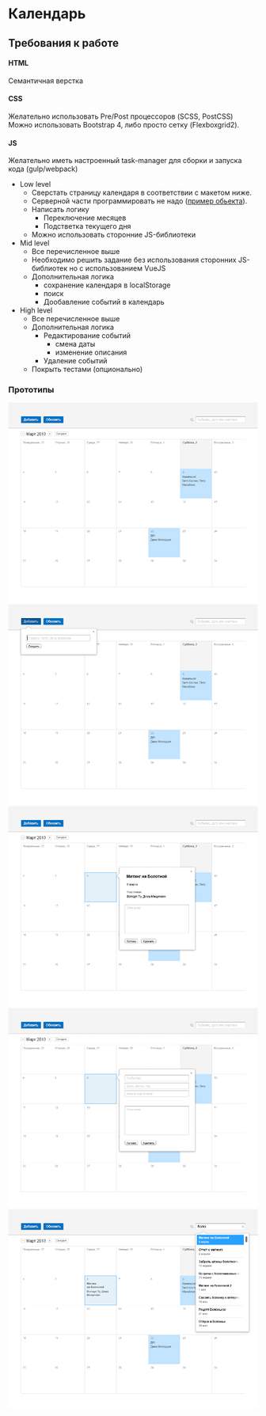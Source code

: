 # Календарь

## Требования к работе
#### HTML
Семантичная верстка

#### CSS
Желательно использовать Pre/Post процессоров (SCSS, PostCSS)
Можно использовать Bootstrap 4, либо просто сетку (Flexboxgrid2).

#### JS
Желательно иметь настроенный task-manager для сборки и запуска кода (gulp/webpack)

* Low level
    * Сверстать страницу календаря в соответствии с макетом ниже.
    * Серверной части программировать не надо ([пример обьекта](assets/events.json)).
    * Написать логику
        * Переключение месяцев
        * Подстветка текущего дня
    * Можно использовать сторонние JS-библиотеки
* Mid level
    * Все перечисленное выше
    * Необходимо решить задание без использования сторонних JS-библиотек но с использованием VueJS
    * Дополнительная логика
        * сохранение календаря в localStorage
        * поиск
        * Дообавление событий в календарь
* High level
    * Все перечисленное выше
    * Дополнительная логика
        * Редактирование событий
            * смена даты
            * изменение описания
        * Удаление событий
    * Покрыть тестами (опционально)

### Прототипы

![prototype](assets/1.png)
![prototype](assets/2.png)
![prototype](assets/3.png)
![prototype](assets/4.png)
![prototype](assets/5.png)